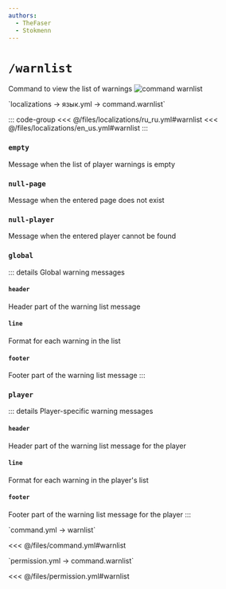 ```yaml
---
authors:
  - TheFaser
  - Stokmenn
---
```


# `/warnlist`

Command to view the list of warnings
![command warnlist](/commandwarnlist.png)

[//]: # (localization)
<!--@include: @/parts/words.md#localization--> 
<!--@include: @/parts/words.md#path--> `localizations → язык.yml → command.warnlist`

<!--@include: @/parts/words.md#default--> 

::: code-group
<<< @/files/localizations/ru_ru.yml#warnlist
<<< @/files/localizations/en_us.yml#warnlist
:::

### `empty`

Message when the list of player warnings is empty

### `null-page`

Message when the entered page does not exist

### `null-player`

Message when the entered player cannot be found

### `global`

::: details Global warning messages

#### `header`

Header part of the warning list message

#### `line`

Format for each warning in the list

#### `footer`

Footer part of the warning list message
:::

### `player`

::: details Player-specific warning messages

#### `header`

Header part of the warning list message for the player

#### `line`

Format for each warning in the player's list

#### `footer`

Footer part of the warning list message for the player
:::

[//]: # (command.yml)
<!--@include: @/parts/words.md#setting-->
<!--@include: @/parts/words.md#path--> `command.yml → warnlist`

<!--@include: @/parts/words.md#default-->
<<< @/files/command.yml#warnlist

<!--@include: @/parts/enable.md-->
<!--@include: @/parts/perPage.md-->
<!--@include: @/parts/aliases.md-->
<!--@include: @/parts/cooldown.md-->
<!--@include: @/parts/sound.md-->

[//]: # (permission.yml)
<!--@include: @/parts/words.md#permission-->
<!--@include: @/parts/words.md#path--> `permission.yml → command.warnlist`

<!--@include: @/parts/words.md#default-->
<<< @/files/permission.yml#warnlist

<!--@include: @/parts/permission/permissionTier3.md-->
<!--@include: @/parts/permission/cooldown.md-->
<!--@include: @/parts/permission/sound.md-->